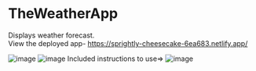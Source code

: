 # TheWeatherApp
Displays weather forecast.<br>
View the deployed app- https://sprightly-cheesecake-6ea683.netlify.app/

![image](https://github.com/user-attachments/assets/c895e5d1-d6fc-4e54-840d-22a0fc2a9c71)
![image](https://github.com/user-attachments/assets/8677b03f-62b3-4e08-b4ba-19b021511ae2)
Included instructions to use=> ![image](https://github.com/user-attachments/assets/f3b9fc0b-b8bf-44ce-a5e1-8107c372f1b1)
